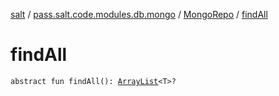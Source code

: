 [salt](../../index.md) / [pass.salt.code.modules.db.mongo](../index.md) / [MongoRepo](index.md) / [findAll](./find-all.md)

# findAll

`abstract fun findAll(): `[`ArrayList`](https://kotlinlang.org/api/latest/jvm/stdlib/kotlin.collections/-array-list/index.html)`<T>?`
